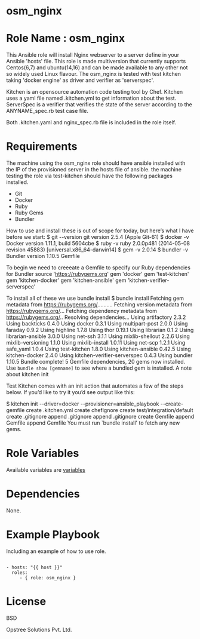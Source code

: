 # osm_nginx

# Role Name : osm_nginx

This Ansible role will install Nginx webserver to a server define in your Ansible 'hosts' file.
This role is made multiversion that currently supports Centos(6,7) and ubuntu(14,16) and can be made available to any other not so widely used Linux flavour.
The osm_nginx is tested with test kitchen taking 'docker engine' as driver and verifier as 'serverspec'.

Kitchen is an opensource automation code testing tool by Chef. Kitchen uses a yaml file named .kitchen.yml to get information about the test.
ServerSpec is a verifier that verifies the state of the server according to the ANYNAME_spec.rb test case file.

Both .kitchen.yaml and nginx_spec.rb file is included in the role itself.

# Requirements

The machine using the osm_nginx role should have ansible installed with the IP of the provisioned server in the hosts file of ansible.
the machine testing the role via test-kitchen should have the following packages installed.
* Git
* Docker
* Ruby
* Ruby Gems
* Bundler

How to use and install these is out of scope for today, but here’s what I have before we start:
$ git --version
    git version 2.5.4 (Apple Git-61)
    $ docker -v
    Docker version 1.11.1, build 5604cbe
    $ ruby -v
    ruby 2.0.0p481 (2014-05-08 revision 45883) [universal.x86_64-darwin14]
    $ gem -v
    2.0.14
    $ bundler -v
    Bundler version 1.10.5
    Gemfile

To begin we need to creeeate a Gemfile to specify our Ruby dependencies for Bundler
	source 'https://rubygems.org'
  gem 'docker'
  gem 'test-kitchen'
  gem 'kitchen-docker'
  gem 'kitchen-ansible'
  gem 'kitchen-verifier-serverspec'

To install all of these we use bundle install
$ bundle install
    Fetching gem metadata from https://rubygems.org/..........
    Fetching version metadata from https://rubygems.org/...
    Fetching dependency metadata from https://rubygems.org/..
    Resolving dependencies...
    Using artifactory 2.3.2
    Using backticks 0.4.0
    Using docker 0.3.1
    Using multipart-post 2.0.0
    Using faraday 0.9.2
    Using highline 1.7.8
    Using thor 0.19.1
    Using librarian 0.1.2
    Using librarian-ansible 3.0.0
    Using net-ssh 3.1.1
    Using mixlib-shellout 2.2.6
    Using mixlib-versioning 1.1.0
    Using mixlib-install 1.0.11
    Using net-scp 1.2.1
    Using safe_yaml 1.0.4
    Using test-kitchen 1.8.0
    Using kitchen-ansible 0.42.5
    Using kitchen-docker 2.4.0
    Using kitchen-verifier-serverspec 0.4.3
    Using bundler 1.10.5
    Bundle complete! 5 Gemfile dependencies, 20 gems now installed.
    Use `bundle show [gemname]` to see where a bundled gem is installed.
A note about kitchen init

Test Kitchen comes with an init action that automates a few of the steps below. If you’d like to try it you’d see output like this:
	
$ kitchen init --driver=docker --provisioner=ansible_playbook --create-gemfile
      create  .kitchen.yml
      create  chefignore
      create  test/integration/default
      create  .gitignore
      append  .gitignore
      append  .gitignore
      create  Gemfile
      append  Gemfile
      append  Gemfile
You must run `bundle install' to fetch any new gems.

# Role Variables

Available variables are [variables](https://github.com/opstree-ansible/osm_nginx/blob/master/defaults/main.yml)


# Dependencies

None.

# Example Playbook

Including an example of how to use role.

```

- hosts: "{{ host }}"
  roles:
     - { role: osm_nginx }
 ```
 
# License

BSD

Opstree Solutions Pvt. Ltd.

